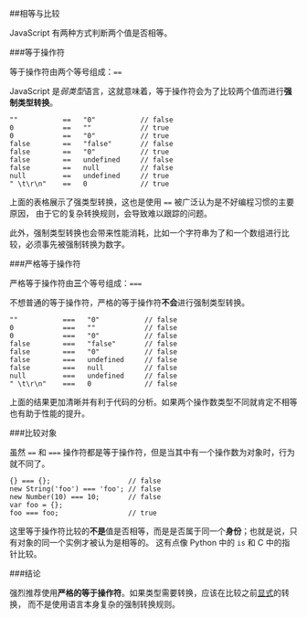 ﻿##相等与比较

JavaScript 有两种方式判断两个值是否相等。

###等于操作符

等于操作符由两个等号组成：`==`

JavaScript 是*弱类型*语言，这就意味着，等于操作符会为了比较两个值而进行**强制类型转换**。
    
    ""           ==   "0"           // false
    0            ==   ""            // true
    0            ==   "0"           // true
    false        ==   "false"       // false
    false        ==   "0"           // true
    false        ==   undefined     // false
    false        ==   null          // false
    null         ==   undefined     // true
    " \t\r\n"    ==   0             // true

上面的表格展示了强类型转换，这也是使用 `==` 被广泛认为是不好编程习惯的主要原因，
由于它的复杂转换规则，会导致难以跟踪的问题。

此外，强制类型转换也会带来性能消耗，比如一个字符串为了和一个数组进行比较，必须事先被强制转换为数字。

###严格等于操作符

严格等于操作符由**三**个等号组成：`===`

不想普通的等于操作符，严格的等于操作符**不会**进行强制类型转换。

    ""           ===   "0"           // false
    0            ===   ""            // false
    0            ===   "0"           // false
    false        ===   "false"       // false
    false        ===   "0"           // false
    false        ===   undefined     // false
    false        ===   null          // false
    null         ===   undefined     // false
    " \t\r\n"    ===   0             // false

上面的结果更加清晰并有利于代码的分析。如果两个操作数类型不同就肯定不相等也有助于性能的提升。

###比较对象

虽然 `==` 和 `===` 操作符都是等于操作符，但是当其中有一个操作数为对象时，行为就不同了。

    {} === {};                   // false
    new String('foo') === 'foo'; // false
    new Number(10) === 10;       // false
    var foo = {};
    foo === foo;                 // true

这里等于操作符比较的**不是**值是否相等，而是是否属于同一个**身份**；也就是说，只有对象的同一个实例才被认为是相等的。
这有点像 Python 中的 `is` 和 C 中的指针比较。

###结论

强烈推荐使用**严格的等于操作符**。如果类型需要转换，应该在比较之前[显式](#types.casting)的转换，
而不是使用语言本身复杂的强制转换规则。



[30]: http://cnblogs.com/sanshi/
